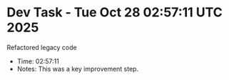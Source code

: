 # Dev Task - Tue Oct 28 02:57:11 UTC 2025
Refactored legacy code
- Time: 02:57:11
- Notes: This was a key improvement step.
